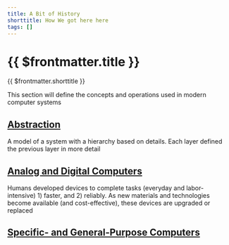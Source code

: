 ```yaml
---
title: A Bit of History
shorttitle: How We got here here
tags: []
---
```


# {{ $frontmatter.title }}
{{ $frontmatter.shorttitle }}

This section will define the concepts and operations used in modern computer systems

## [Abstraction](./abstraction)

A model of a system with a hierarchy based on details. Each layer defined the previous layer in more detail


## [Analog and Digital Computers](./AnalogDigitalComputers)

Humans developed devices to complete tasks (everyday and labor-intensive) 1) faster, and 2) reliably. As new materials and technologies become available (and cost-effective), these devices are upgraded or replaced


## [Specific- and General-Purpose Computers](./SpecificGeneralUseComputers)

 